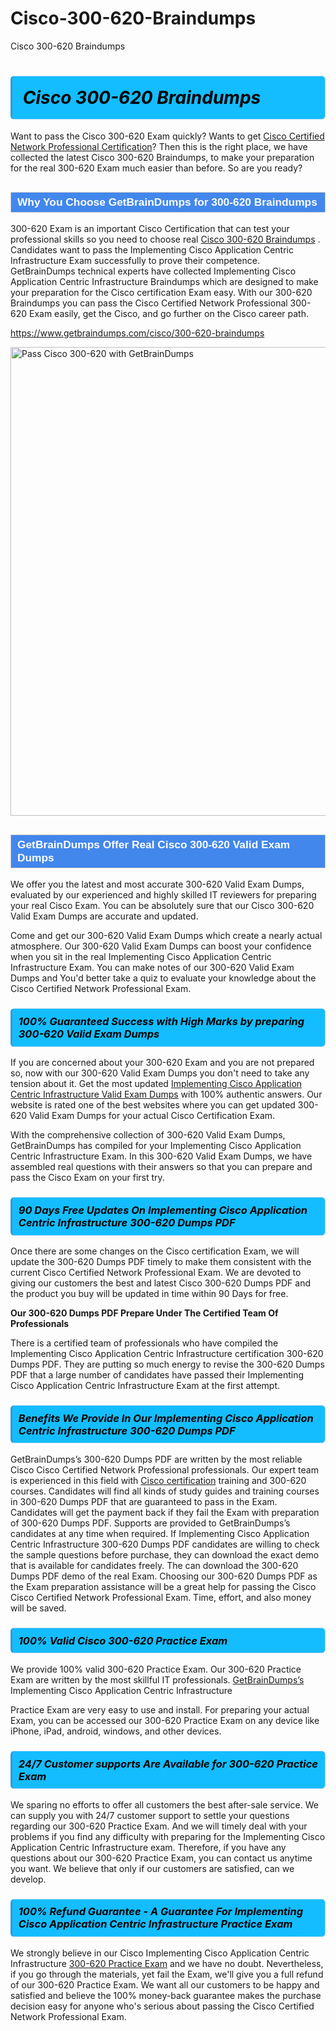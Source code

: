 # Cisco-300-620-Braindumps
Cisco 300-620 Braindumps
<h1><strong><span style="display: block; color: #000000; background: #14BDFF; border: 0.5px solid #AED6F1; border-left: 3px solid #3498DB; padding: .6em; border-radius: 6px;">                     <em>Cisco 300-620 <span class="exam_variation">Braindumps</span> </em>                </span></strong>            </h1>                        <p>Want to pass the Cisco 300-620 Exam quickly? Wants to get <a href="https://www.getbraindumps.com/cisco/ccnp-braindumps.html">Cisco Certified Network Professional Certification</a>?  Then this is the right place, we have collected the             latest Cisco 300-620 <span class="exam_variation">Braindumps</span>, to make your preparation for the real 300-620 Exam much easier than before. So are you ready?</p>                        <h2 style="background: #4287ec; border: 1px solid #cccccc; padding: 5px 10px;">                <span style="color: #ffffff;">                    <span style="font-size: 11pt;">                        <span style="line-height: normal;">                            <span style="font-family: Calibri,sans-serif;">                                <strong>                                    <span style="font-size: 13.0pt;">Why You Choose GetBrainDumps for 300-620 <span class="exam_variation">Braindumps</span></span>                                </strong>                            </span>                        </span>                    </span>                </span>            </h2>                        <p>300-620 Exam is an important Cisco Certification that can test your professional skills so you need to choose real <a href="https://www.getbraindumps.com/cisco/300-620-braindumps">Cisco 300-620 <span class="exam_variation">Braindumps</span></a> .             Candidates want to pass the Implementing Cisco Application Centric Infrastructure Exam successfully to prove their competence. GetBrainDumps technical experts             have collected Implementing Cisco Application Centric Infrastructure <span class="exam_variation">Braindumps</span> which are designed to make your preparation for the Cisco certification Exam easy. With our             300-620 <span class="exam_variation">Braindumps</span> you can pass the Cisco Certified Network Professional 300-620 Exam easily, get the Cisco, and go further on the Cisco career path.</p>                        <p><a href="https://www.getbraindumps.com/cisco/300-620-braindumps">https://www.getbraindumps.com/cisco/300-620-braindumps</a></p>                        <p><a href="https://www.getbraindumps.com/"><img src="https://www.getbraindumps.com/images/get-updated-exam-questions-with-discount-getbraindumps.jpg" class="postImage" alt="Pass Cisco 300-620 with GetBrainDumps" width="750"></a></p>                            <h2 style="background: #4287ec; border: 1px solid #cccccc; padding: 5px 10px;">                <span style="color: #ffffff;">                    <span style="font-size: 11pt;">                        <span style="line-height: normal;">                            <span style="font-family: Calibri,sans-serif;">                                <strong>                                    <span style="font-size: 13.0pt;">GetBrainDumps Offer Real Cisco 300-620 <span class="exam_variation2">Valid Exam Dumps</span></span>                                </strong>                            </span>                        </span>                    </span>                </span>            </h2>                        <p>We offer you the latest and most accurate 300-620 <span class="exam_variation2">Valid Exam Dumps</span>, evaluated by our experienced and highly skilled IT reviewers for preparing your             real Cisco Exam. You can be absolutely sure that our Cisco 300-620 <span class="exam_variation2">Valid Exam Dumps</span> are accurate and updated.</p>                        <p>Come and get our 300-620 <span class="exam_variation2">Valid Exam Dumps</span> which create a nearly actual atmosphere. Our 300-620 <span class="exam_variation2">Valid Exam Dumps</span> can boost your confidence when you sit             in the real Implementing Cisco Application Centric Infrastructure Exam. You can make notes of our 300-620 <span class="exam_variation2">Valid Exam Dumps</span> and You'd better take a quiz to evaluate             your knowledge about the Cisco Certified Network Professional Exam.</p>                        <h3>                <strong>                    <span style="display: block; color: #000000; background: #14BDFF; border: 0.5px solid #AED6F1; border-left: 3px solid #3498DB; padding: .6em; border-radius: 6px;">                        <em>100% Guaranteed Success with High Marks by preparing 300-620 <span class="exam_variation2">Valid Exam Dumps</span></em>                    </span>                </strong>            </h3>                        <p>If you are concerned about your 300-620 Exam and you are not prepared so, now with our 300-620 <span class="exam_variation2">Valid Exam Dumps</span> you don't need to take any tension about it.            Get the most updated <a href="https://www.getbraindumps.com/cisco/300-620-braindumps">Implementing Cisco Application Centric Infrastructure <span class="exam_variation2">Valid Exam Dumps</span></a> with 100% authentic answers. Our website is rated one of the best websites where you can             get updated 300-620 <span class="exam_variation2">Valid Exam Dumps</span> for your actual Cisco Certification Exam.</p>                        <p>With the comprehensive collection of 300-620 <span class="exam_variation2">Valid Exam Dumps</span>, GetBrainDumps has compiled for your Implementing Cisco Application Centric Infrastructure Exam. In this 300-620 <span class="exam_variation2">Valid Exam Dumps</span>,             we have assembled real questions with their answers so that you can prepare and pass the Cisco Exam on your first try.</p>                        <h3>                <strong>                    <span style="display: block; color: #000000; background: #14BDFF; border: 0.5px solid #AED6F1; border-left: 3px solid #3498DB; padding: .6em; border-radius: 6px;">                        <em>90 Days Free Updates On Implementing Cisco Application Centric Infrastructure 300-620 <span class="exam_variation3">Dumps PDF</span></em>                    </span>                </strong>            </h3>                        <p>Once there are some changes on the Cisco certification Exam, we will update the 300-620 <span class="exam_variation3">Dumps PDF</span> timely to make them consistent with the current             Cisco Certified Network Professional Exam. We are devoted to giving our customers the best and latest Cisco 300-620 <span class="exam_variation3">Dumps PDF</span> and the product you buy             will be updated in time within 90 Days for free.</p>                        <p><strong>Our 300-620 <span class="exam_variation3">Dumps PDF</span> Prepare Under The Certified Team Of Professionals</strong></p>                        <p>There is a certified team of professionals who have compiled the Implementing Cisco Application Centric Infrastructure certification             300-620 <span class="exam_variation3">Dumps PDF</span>. They are putting so much energy to revise the 300-620 <span class="exam_variation3">Dumps PDF</span> that a large number of candidates have passed             their Implementing Cisco Application Centric Infrastructure Exam  at the first attempt.</p>                        <h3>                <strong>                    <span style="display: block; color: #000000; background: #14BDFF; border: 0.5px solid #AED6F1; border-left: 3px solid #3498DB; padding: .6em; border-radius: 6px;">                        <em>Benefits We Provide In Our Implementing Cisco Application Centric Infrastructure 300-620 <span class="exam_variation3">Dumps PDF</span></em>                    </span>                </strong>            </h3>                        <p>GetBrainDumps’s 300-620 <span class="exam_variation3">Dumps PDF</span> are written by the most reliable Cisco Cisco Certified Network Professional professionals. Our expert team is experienced in             this field with <a href="https://www.getbraindumps.com/cisco-braindumps.html">Cisco certification</a> training and 300-620 courses. Candidates will find all kinds of study guides and training courses in             300-620 <span class="exam_variation3">Dumps PDF</span> that are guaranteed to pass in the Exam. Candidates will get the payment back if they fail the Exam with preparation of             300-620 <span class="exam_variation3">Dumps PDF</span>. Supports are provided to GetBrainDumps’s candidates at any time when required. If Implementing Cisco Application Centric Infrastructure             300-620 <span class="exam_variation3">Dumps PDF</span> candidates are willing to check the sample questions before purchase, they can download the exact demo that is available             for candidates freely. The can download the 300-620 <span class="exam_variation3">Dumps PDF</span> demo of the real Exam. Choosing our 300-620 <span class="exam_variation3">Dumps PDF</span> as the Exam preparation             assistance will be a great help for passing the Cisco Cisco Certified Network Professional Exam. Time, effort, and also money will be saved.</p>                        <h3>                <strong>                    <span style="display: block; color: #000000; background: #14BDFF; border: 0.5px solid #AED6F1; border-left: 3px solid #3498DB; padding: .6em; border-radius: 6px;">                        <em>100% Valid Cisco 300-620 <span class="exam_variation4">Practice Exam</span></em>                    </span>                </strong>            </h3>                        <p>We provide 100% valid 300-620 <span class="exam_variation4">Practice Exam</span>. Our 300-620 <span class="exam_variation4">Practice Exam</span> are written by the most skillful IT professionals. <a href="https://www.getbraindumps.com/">GetBrainDumps’s</a> Implementing Cisco Application Centric Infrastructure</p>            <p> <span class="exam_variation4">Practice Exam</span> are very easy to use and install. For preparing your actual Exam, you can be accessed our 300-620 <span class="exam_variation4">Practice Exam</span> on any device like iPhone, iPad, android, windows, and other devices.</p>                        <h3>                <strong>                    <span style="display: block; color: #000000; background: #14BDFF; border: 0.5px solid #AED6F1; border-left: 3px solid #3498DB; padding: .6em; border-radius: 6px;">                        <em>24/7 Customer supports Are Available for 300-620 <span class="exam_variation4">Practice Exam</span></em>                    </span>                </strong>            </h3>                        <p>We sparing no efforts to offer all customers the best after-sale service. We can supply you with 24/7 customer support to settle your             questions regarding our 300-620 <span class="exam_variation4">Practice Exam</span>. And we will timely deal with your problems if you find any difficulty with preparing for the             Implementing Cisco Application Centric Infrastructure exam. Therefore, if you have any questions about our 300-620 <span class="exam_variation4">Practice Exam</span>, you can contact us             anytime you want. We believe that only if our customers are satisfied, can we develop.</p>                        <h3>                <strong>                    <span style="display: block; color: #000000; background: #14BDFF; border: 0.5px solid #AED6F1; border-left: 3px solid #3498DB; padding: .6em; border-radius: 6px;">                        <em>100% Refund Guarantee - A Guarantee For Implementing Cisco Application Centric Infrastructure <span class="exam_variation4">Practice Exam</span></em>                    </span>                </strong>            </h3>                        <p>We strongly believe in our Cisco Implementing Cisco Application Centric Infrastructure <a href="https://www.getbraindumps.com/cisco/300-620-braindumps">300-620 <span class="exam_variation4">Practice Exam</span></a> and we have no doubt. Nevertheless, if you go through             the materials, yet fail the Exam, we'll give you a full refund of our 300-620 <span class="exam_variation4">Practice Exam</span>. We want all our customers to be happy and satisfied and             believe the 100% money-back guarantee makes the purchase decision easy for anyone who's serious about passing the Cisco Certified Network Professional Exam.</p>                    
